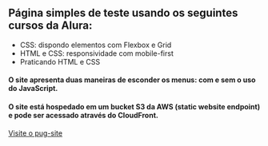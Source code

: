 ## **Página simples de teste usando os seguintes cursos da Alura:**
- CSS: dispondo elementos com Flexbox e Grid
- HTML e CSS: responsividade com mobile-first
- Praticando HTML e CSS

#### O site apresenta duas maneiras de esconder os menus: com e sem o uso do JavaScript.

#### O site está hospedado em um bucket S3 da AWS (static website endpoint) e pode ser acessado através do CloudFront.  

<ins>[Visite o pug-site](https://d1ixaj5zmrbjkd.cloudfront.net)</ins>
